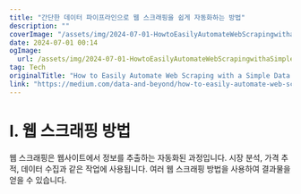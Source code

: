 ```yaml
---
title: "간단한 데이터 파이프라인으로 웹 스크래핑을 쉽게 자동화하는 방법"
description: ""
coverImage: "/assets/img/2024-07-01-HowtoEasilyAutomateWebScrapingwithaSimpleDataPipeline_0.png"
date: 2024-07-01 00:14
ogImage: 
  url: /assets/img/2024-07-01-HowtoEasilyAutomateWebScrapingwithaSimpleDataPipeline_0.png
tag: Tech
originalTitle: "How to Easily Automate Web Scraping with a Simple Data Pipeline"
link: "https://medium.com/data-and-beyond/how-to-easily-automate-web-scraping-with-a-simple-data-pipeline-917d0a692472"
---
```



# I. 웹 스크래핑 방법

웹 스크래핑은 웹사이트에서 정보를 추출하는 자동화된 과정입니다. 시장 분석, 가격 추적, 데이터 수집과 같은 작업에 사용됩니다. 여러 웹 스크래핑 방법을 사용하여 결과물을 얻을 수 있습니다.
